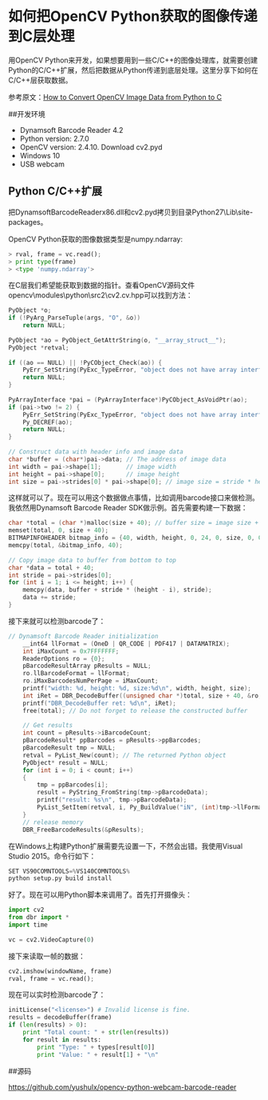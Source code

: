 # 如何把OpenCV Python获取的图像传递到C层处理


用OpenCV Python来开发，如果想要用到一些C/C++的图像处理库，就需要创建Python的C/C++扩展，然后把数据从Python传递到底层处理。这里分享下如何在C/C++层获取数据。

参考原文：[How to Convert OpenCV Image Data from Python to C](http://www.codepool.biz/convert-opencv-image-python-c.html)


##开发环境

- Dynamsoft Barcode Reader 4.2
- Python version: 2.7.0
- OpenCV version: 2.4.10. Download cv2.pyd
- Windows 10
- USB webcam

## Python C/C++扩展

把DynamsoftBarcodeReaderx86.dll和cv2.pyd拷贝到目录Python27\Lib\site-packages。

OpenCV Python获取的图像数据类型是numpy.ndarray:

```py
> rval, frame = vc.read();
> print type(frame)
> <type 'numpy.ndarray'>
```

在C层我们希望能获取到数据的指针。查看OpenCV源码文件opencv\modules\python\src2\cv2.cv.hpp可以找到方法：

```cpp
PyObject *o;
if (!PyArg_ParseTuple(args, "O", &o))
    return NULL;
 
PyObject *ao = PyObject_GetAttrString(o, "__array_struct__");
PyObject *retval;
 
if ((ao == NULL) || !PyCObject_Check(ao)) {
    PyErr_SetString(PyExc_TypeError, "object does not have array interface");
    return NULL;
}
 
PyArrayInterface *pai = (PyArrayInterface*)PyCObject_AsVoidPtr(ao);
if (pai->two != 2) {
    PyErr_SetString(PyExc_TypeError, "object does not have array interface");
    Py_DECREF(ao);
    return NULL;
}
 
// Construct data with header info and image data 
char *buffer = (char*)pai->data; // The address of image data
int width = pai->shape[1];       // image width
int height = pai->shape[0];      // image height
int size = pai->strides[0] * pai->shape[0]; // image size = stride * height
```

这样就可以了。现在可以用这个数据做点事情，比如调用barcode接口来做检测。我依然用Dynamsoft Barcode Reader SDK做示例。首先需要构建一下数据：

```cpp
char *total = (char *)malloc(size + 40); // buffer size = image size + header size
memset(total, 0, size + 40);
BITMAPINFOHEADER bitmap_info = {40, width, height, 0, 24, 0, size, 0, 0, 0, 0};
memcpy(total, &bitmap_info, 40);
 
// Copy image data to buffer from bottom to top
char *data = total + 40;
int stride = pai->strides[0];
for (int i = 1; i <= height; i++) {
    memcpy(data, buffer + stride * (height - i), stride);
    data += stride;
}
```

接下来就可以检测barcode了：

```cpp
// Dynamsoft Barcode Reader initialization
    __int64 llFormat = (OneD | QR_CODE | PDF417 | DATAMATRIX);
    int iMaxCount = 0x7FFFFFFF;
    ReaderOptions ro = {0};
    pBarcodeResultArray pResults = NULL;
    ro.llBarcodeFormat = llFormat;
    ro.iMaxBarcodesNumPerPage = iMaxCount;
    printf("width: %d, height: %d, size:%d\n", width, height, size);
    int iRet = DBR_DecodeBuffer((unsigned char *)total, size + 40, &ro, &pResults);
    printf("DBR_DecodeBuffer ret: %d\n", iRet);
    free(total); // Do not forget to release the constructed buffer 
     
    // Get results
    int count = pResults->iBarcodeCount;
    pBarcodeResult* ppBarcodes = pResults->ppBarcodes;
    pBarcodeResult tmp = NULL;
    retval = PyList_New(count); // The returned Python object
    PyObject* result = NULL;
    for (int i = 0; i < count; i++)
    {
        tmp = ppBarcodes[i];
        result = PyString_FromString(tmp->pBarcodeData);
        printf("result: %s\n", tmp->pBarcodeData);
        PyList_SetItem(retval, i, Py_BuildValue("iN", (int)tmp->llFormat, result)); // Add results to list
    }
    // release memory
    DBR_FreeBarcodeResults(&pResults);
```

在Windows上构建Python扩展需要先设置一下，不然会出错。我使用Visual Studio 2015。命令行如下：

```py
SET VS90COMNTOOLS=%VS140COMNTOOLS%
python setup.py build install
```

好了。现在可以用Python脚本来调用了。首先打开摄像头：

```py
import cv2
from dbr import *
import time
 
vc = cv2.VideoCapture(0)
```

接下来读取一帧的数据：

```py
cv2.imshow(windowName, frame)
rval, frame = vc.read();
```

现在可以实时检测barcode了：

```py
initLicense("<license>") # Invalid license is fine.
results = decodeBuffer(frame)
if (len(results) > 0):
    print "Total count: " + str(len(results))
    for result in results:
        print "Type: " + types[result[0]]
        print "Value: " + result[1] + "\n"
```

##源码

https://github.com/yushulx/opencv-python-webcam-barcode-reader

